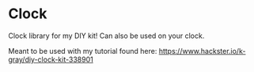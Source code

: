 # Clock
Clock library for my DIY kit!  Can also be used on your clock.

Meant to be used with my tutorial found here:
https://www.hackster.io/k-gray/diy-clock-kit-338901
